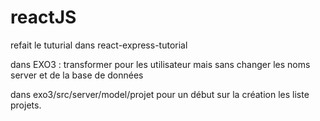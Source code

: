 # reactJS
refait le tuturial dans react-express-tutorial

dans EXO3 : transformer pour les utilisateur mais sans changer les noms server et de la base de données

dans exo3/src/server/model/projet pour un début sur la création les liste projets.
